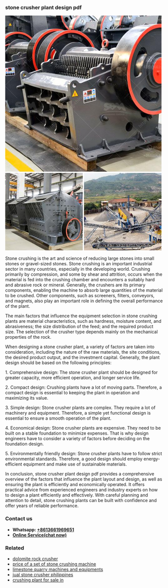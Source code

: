 <h3>stone crusher plant design pdf</h3><img src='1708663685.jpg' alt=''><p>Stone crushing is the art and science of reducing large stones into small stones or gravel-sized stones. Stone crushing is an important industrial sector in many countries, especially in the developing world. Crushing primarily by compression, and some by shear and attrition, occurs when the material is fed into the crushing chamber and encounters a suitably hard and abrasive rock or mineral. Generally, the crushers are its primary components, enabling the machine to absorb large quantities of the material to be crushed. Other components, such as screeners, filters, conveyors, and magnets, also play an important role in defining the overall performance of the plant.</p><p>The main factors that influence the equipment selection in stone crushing plants are material characteristics, such as hardness, moisture content, and abrasiveness; the size distribution of the feed; and the required product size. The selection of the crusher type depends mainly on the mechanical properties of the rock.</p><p>When designing a stone crusher plant, a variety of factors are taken into consideration, including the nature of the raw materials, the site conditions, the desired product output, and the investment capital. Generally, the plant design should be based on the following principles:</p><p>1. Comprehensive design: The stone crusher plant should be designed for greater capacity, more efficient operation, and longer service life.</p><p>2. Compact design: Crushing plants have a lot of moving parts. Therefore, a compact design is essential to keeping the plant in operation and maximizing its value.</p><p>3. Simple design: Stone crusher plants are complex. They require a lot of machinery and equipment. Therefore, a simple yet functional design is essential to ensure a smooth operation of the plant.</p><p>4. Economical design: Stone crusher plants are expensive. They need to be built on a stable foundation to minimize expenses. That is why design engineers have to consider a variety of factors before deciding on the foundation design.</p><p>5. Environmentally friendly design: Stone crusher plants have to follow strict environmental standards. Therefore, a good design should employ energy-efficient equipment and make use of sustainable materials.</p><p>In conclusion, stone crusher plant design pdf provides a comprehensive overview of the factors that influence the plant layout and design, as well as ensuring the plant is efficiently and economically operated. It offers practical advice from experienced engineers and industry experts on how to design a plant efficiently and effectively. With careful planning and attention to detail, stone crushing plants can be built with confidence and offer years of reliable performance.</p><h3>Contact us</h3><ul><li><strong>Whatsapp:&nbsp;<a href="https://wa.me/8613661969651">+8613661969651</a></strong></li><li><a href="https://swt.shibang-china.com/?git&amp;zhl&amp;stone crusher plant design pdf"><strong>Online Service(chat now)</strong></a></li></ul><h3>Related</h3><ul><li><a href='dolomite rock crusher.md'>dolomite rock crusher</a></li><li><a href='price of a set of stone crushing machine.md'>price of a set of stone crushing machine</a></li><li><a href='limestone quarry machines and equipments.md'>limestone quarry machines and equipments</a></li><li><a href='jual stone crusher philippines.md'>jual stone crusher philippines</a></li><li><a href='crushing plant for sale in.md'>crushing plant for sale in</a></li></ul>